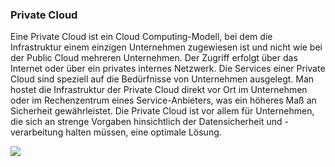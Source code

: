 <h3>Private Cloud</h3>
<p>Eine Private Cloud ist ein Cloud Computing-Modell, bei dem die Infrastruktur einem einzigen Unternehmen zugewiesen ist und nicht wie bei der
Public Cloud mehreren Unternehmen. Der Zugriff erfolgt über das Internet oder über ein privates internes Netzwerk. Die Services einer Private Cloud 
sind speziell auf die Bedürfnisse von Unternehmen ausgelegt. Man hostet die Infrastruktur der Private Cloud direkt vor Ort im Unternehmen oder im 
Rechenzentrum eines Service-Anbieters, was ein höheres Maß an Sicherheit gewährleistet. Die Private Cloud ist vor allem für Unternehmen, die sich 
an strenge Vorgaben hinsichtlich der Datensicherheit und -verarbeitung halten müssen, eine optimale Lösung. </p>
  <img src=https://meritotech.com/wp-content/uploads/2022/02/privatecloud.png ></img>
